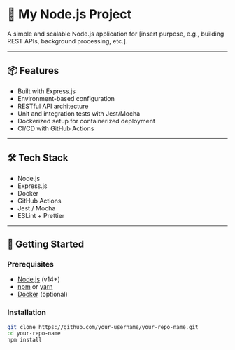 # 🚀 My Node.js Project

A simple and scalable Node.js application for [insert purpose, e.g., building REST APIs, background processing, etc.].

---

## 📦 Features

- Built with Express.js
- Environment-based configuration
- RESTful API architecture
- Unit and integration tests with Jest/Mocha
- Dockerized setup for containerized deployment
- CI/CD with GitHub Actions

---

## 🛠️ Tech Stack

- Node.js
- Express.js
- Docker
- GitHub Actions
- Jest / Mocha
- ESLint + Prettier

---

## 🚀 Getting Started

### Prerequisites

- [Node.js](https://nodejs.org/) (v14+)
- [npm](https://www.npmjs.com/) or [yarn](https://yarnpkg.com/)
- [Docker](https://www.docker.com/) (optional)

### Installation

```bash
git clone https://github.com/your-username/your-repo-name.git
cd your-repo-name
npm install
